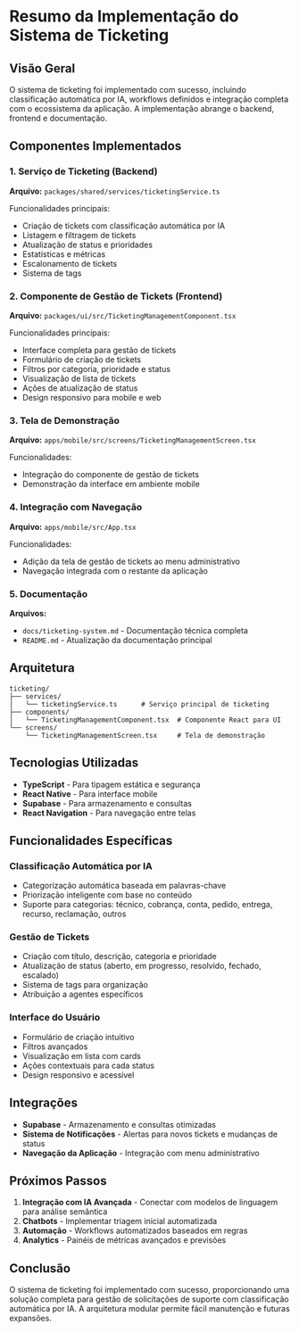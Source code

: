 # Resumo da Implementação do Sistema de Ticketing

## Visão Geral

O sistema de ticketing foi implementado com sucesso, incluindo classificação automática por IA, workflows definidos e integração completa com o ecossistema da aplicação. A implementação abrange o backend, frontend e documentação.

## Componentes Implementados

### 1. Serviço de Ticketing (Backend)
**Arquivo:** `packages/shared/services/ticketingService.ts`

Funcionalidades principais:
- Criação de tickets com classificação automática por IA
- Listagem e filtragem de tickets
- Atualização de status e prioridades
- Estatísticas e métricas
- Escalonamento de tickets
- Sistema de tags

### 2. Componente de Gestão de Tickets (Frontend)
**Arquivo:** `packages/ui/src/TicketingManagementComponent.tsx`

Funcionalidades principais:
- Interface completa para gestão de tickets
- Formulário de criação de tickets
- Filtros por categoria, prioridade e status
- Visualização de lista de tickets
- Ações de atualização de status
- Design responsivo para mobile e web

### 3. Tela de Demonstração
**Arquivo:** `apps/mobile/src/screens/TicketingManagementScreen.tsx`

Funcionalidades:
- Integração do componente de gestão de tickets
- Demonstração da interface em ambiente mobile

### 4. Integração com Navegação
**Arquivo:** `apps/mobile/src/App.tsx`

Funcionalidades:
- Adição da tela de gestão de tickets ao menu administrativo
- Navegação integrada com o restante da aplicação

### 5. Documentação
**Arquivos:**
- `docs/ticketing-system.md` - Documentação técnica completa
- `README.md` - Atualização da documentação principal

## Arquitetura

```
ticketing/
├── services/
│   └── ticketingService.ts      # Serviço principal de ticketing
├── components/
│   └── TicketingManagementComponent.tsx  # Componente React para UI
└── screens/
    └── TicketingManagementScreen.tsx     # Tela de demonstração
```

## Tecnologias Utilizadas

- **TypeScript** - Para tipagem estática e segurança
- **React Native** - Para interface mobile
- **Supabase** - Para armazenamento e consultas
- **React Navigation** - Para navegação entre telas

## Funcionalidades Específicas

### Classificação Automática por IA
- Categorização automática baseada em palavras-chave
- Priorização inteligente com base no conteúdo
- Suporte para categorias: técnico, cobrança, conta, pedido, entrega, recurso, reclamação, outros

### Gestão de Tickets
- Criação com título, descrição, categoria e prioridade
- Atualização de status (aberto, em progresso, resolvido, fechado, escalado)
- Sistema de tags para organização
- Atribuição a agentes específicos

### Interface do Usuário
- Formulário de criação intuitivo
- Filtros avançados
- Visualização em lista com cards
- Ações contextuais para cada status
- Design responsivo e acessível

## Integrações

- **Supabase** - Armazenamento e consultas otimizadas
- **Sistema de Notificações** - Alertas para novos tickets e mudanças de status
- **Navegação da Aplicação** - Integração com menu administrativo

## Próximos Passos

1. **Integração com IA Avançada** - Conectar com modelos de linguagem para análise semântica
2. **Chatbots** - Implementar triagem inicial automatizada
3. **Automação** - Workflows automatizados baseados em regras
4. **Analytics** - Painéis de métricas avançados e previsões

## Conclusão

O sistema de ticketing foi implementado com sucesso, proporcionando uma solução completa para gestão de solicitações de suporte com classificação automática por IA. A arquitetura modular permite fácil manutenção e futuras expansões.